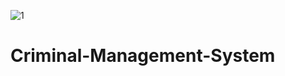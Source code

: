 ![1](https://user-images.githubusercontent.com/81034032/189553726-d914f98b-5491-45d4-bf50-80df58deed87.jpg)
# Criminal-Management-System
